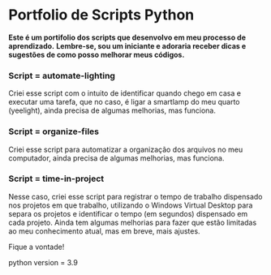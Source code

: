 # Portfolio de Scripts Python

**Este é um portifolio dos scripts que desenvolvo em meu processo de aprendizado.**
**Lembre-se, sou um iniciante e adoraria receber dicas e sugestões de como posso melhorar meus códigos.**

### Script = automate-lighting
Criei esse script com o intuito de identificar quando chego em casa e executar uma tarefa, que no caso, é ligar a smartlamp do meu quarto (yeelight),  ainda precisa de algumas melhorias, mas funciona.

### Script = organize-files
Criei esse script para automatizar a organização dos arquivos no meu computador, ainda precisa de algumas melhorias, mas funciona.

### Script = time-in-project
Nesse caso, criei esse script para registrar o tempo de trabalho dispensado nos projetos em que trabalho, utilizando o Windows Virtual Desktop para separa os projetos e identificar o tempo (em segundos) dispensado em cada projeto. Ainda tem algumas melhorias para fazer que estão limitadas ao meu conhecimento atual, mas em breve, mais ajustes.

Fique a vontade!

python version = 3.9
